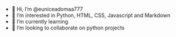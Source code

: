 - 👋 Hi, I’m @euniceadomaa777
- 👀 I’m interested in Python, HTML, CSS, Javascript and Markdown
- 🌱 I’m currently learning 
- 💞️ I’m looking to collaborate on python projects

<!---
euniceadomaa777/euniceadomaa777 is a ✨ special ✨ repository because its `README.md` (this file) appears on your GitHub profile.
You can click the Preview link to take a look at your changes.
--->
